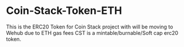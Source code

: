 # Coin-Stack-Token-ETH
This is the ERC20 Token for Coin Stack project with will be moving to Wehub due to ETH gas fees
CST is a mintable/burnable/Soft cap erc20 token.
